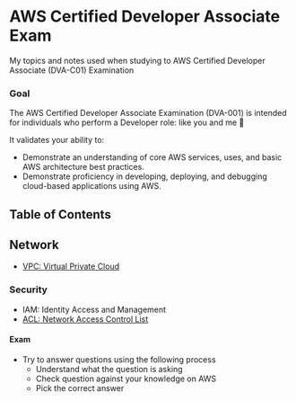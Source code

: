 # AWS Certified Developer Associate Exam
My topics and notes used when studying to AWS Certified Developer Associate (DVA-C01) Examination

### Goal
The AWS Certified Developer Associate Examination (DVA-001) is intended for individuals who perform a
Developer role: like you and me :hugs:

It validates your ability to:
- Demonstrate an understanding of core AWS services, uses, and basic AWS architecture best practices.
- Demonstrate proficiency in developing, deploying, and debugging cloud-based applications using AWS.

## Table of Contents

## Network
- [VPC: Virtual Private Cloud](vpc.md)

### Security
- IAM: Identity Access and Management
- [ACL: Network Access Control List](acl.md)


#### Exam
- Try to answer questions using the following process
  - Understand what the question is asking
  - Check question against your knowledge on AWS
  - Pick the correct answer
